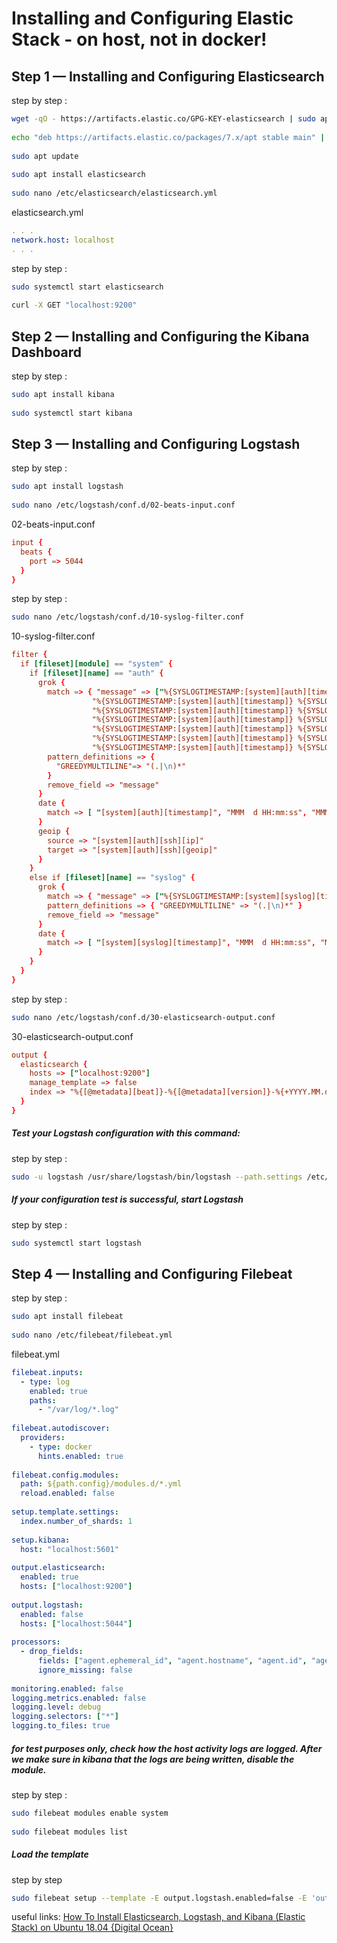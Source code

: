 # Installing and Configuring Elastic Stack - on host, not in docker!

## Step 1 — Installing and Configuring Elasticsearch

step by step :
``` bash
wget -qO - https://artifacts.elastic.co/GPG-KEY-elasticsearch | sudo apt-key add -
 
echo "deb https://artifacts.elastic.co/packages/7.x/apt stable main" | sudo tee -a /etc/apt/sources.list.d/elastic-7.x.list
 
sudo apt update
 
sudo apt install elasticsearch
 
sudo nano /etc/elasticsearch/elasticsearch.yml
```
elasticsearch.yml
``` yml
. . .
network.host: localhost
. . .
```
step by step :
``` bash
sudo systemctl start elasticsearch
 
curl -X GET "localhost:9200"
```

## Step 2 — Installing and Configuring the Kibana Dashboard
step by step :
``` bash
sudo apt install kibana
 
sudo systemctl start kibana
```

## Step 3 — Installing and Configuring Logstash
step by step :
``` bash
sudo apt install logstash
 
sudo nano /etc/logstash/conf.d/02-beats-input.conf
```
02-beats-input.conf
``` conf
input {
  beats {
    port => 5044
  }
}
```
step by step :
``` bash
sudo nano /etc/logstash/conf.d/10-syslog-filter.conf
```
10-syslog-filter.conf
``` conf
filter {
  if [fileset][module] == "system" {
    if [fileset][name] == "auth" {
      grok {
        match => { "message" => ["%{SYSLOGTIMESTAMP:[system][auth][timestamp]} %{SYSLOGHOST:[system][auth][hostname]} sshd(?:\[%{POSINT:[system][auth][pid]}\])?: %{DATA:[system][auth][ssh][event]} %{DATA:[system][auth][ssh][method]} for (invalid user )?%{DATA:[system][auth][user]} from %{IPORHOST:[system][auth][ssh][ip]} port %{NUMBER:[system][auth][ssh][port]} ssh2(: %{GREEDYDATA:[system][auth][ssh][signature]})?",
                  "%{SYSLOGTIMESTAMP:[system][auth][timestamp]} %{SYSLOGHOST:[system][auth][hostname]} sshd(?:\[%{POSINT:[system][auth][pid]}\])?: %{DATA:[system][auth][ssh][event]} user %{DATA:[system][auth][user]} from %{IPORHOST:[system][auth][ssh][ip]}",
                  "%{SYSLOGTIMESTAMP:[system][auth][timestamp]} %{SYSLOGHOST:[system][auth][hostname]} sshd(?:\[%{POSINT:[system][auth][pid]}\])?: Did not receive identification string from %{IPORHOST:[system][auth][ssh][dropped_ip]}",
                  "%{SYSLOGTIMESTAMP:[system][auth][timestamp]} %{SYSLOGHOST:[system][auth][hostname]} sudo(?:\[%{POSINT:[system][auth][pid]}\])?: \s*%{DATA:[system][auth][user]} :( %{DATA:[system][auth][sudo][error]} ;)? TTY=%{DATA:[system][auth][sudo][tty]} ; PWD=%{DATA:[system][auth][sudo][pwd]} ; USER=%{DATA:[system][auth][sudo][user]} ; COMMAND=%{GREEDYDATA:[system][auth][sudo][command]}",
                  "%{SYSLOGTIMESTAMP:[system][auth][timestamp]} %{SYSLOGHOST:[system][auth][hostname]} groupadd(?:\[%{POSINT:[system][auth][pid]}\])?: new group: name=%{DATA:system.auth.groupadd.name}, GID=%{NUMBER:system.auth.groupadd.gid}",
                  "%{SYSLOGTIMESTAMP:[system][auth][timestamp]} %{SYSLOGHOST:[system][auth][hostname]} useradd(?:\[%{POSINT:[system][auth][pid]}\])?: new user: name=%{DATA:[system][auth][user][add][name]}, UID=%{NUMBER:[system][auth][user][add][uid]}, GID=%{NUMBER:[system][auth][user][add][gid]}, home=%{DATA:[system][auth][user][add][home]}, shell=%{DATA:[system][auth][user][add][shell]}$",
                  "%{SYSLOGTIMESTAMP:[system][auth][timestamp]} %{SYSLOGHOST:[system][auth][hostname]} %{DATA:[system][auth][program]}(?:\[%{POSINT:[system][auth][pid]}\])?: %{GREEDYMULTILINE:[system][auth][message]}"] }
        pattern_definitions => {
          "GREEDYMULTILINE"=> "(.|\n)*"
        }
        remove_field => "message"
      }
      date {
        match => [ "[system][auth][timestamp]", "MMM  d HH:mm:ss", "MMM dd HH:mm:ss" ]
      }
      geoip {
        source => "[system][auth][ssh][ip]"
        target => "[system][auth][ssh][geoip]"
      }
    }
    else if [fileset][name] == "syslog" {
      grok {
        match => { "message" => ["%{SYSLOGTIMESTAMP:[system][syslog][timestamp]} %{SYSLOGHOST:[system][syslog][hostname]} %{DATA:[system][syslog][program]}(?:\[%{POSINT:[system][syslog][pid]}\])?: %{GREEDYMULTILINE:[system][syslog][message]}"] }
        pattern_definitions => { "GREEDYMULTILINE" => "(.|\n)*" }
        remove_field => "message"
      }
      date {
        match => [ "[system][syslog][timestamp]", "MMM  d HH:mm:ss", "MMM dd HH:mm:ss" ]
      }
    }
  }
}
```
step by step :
``` bash
sudo nano /etc/logstash/conf.d/30-elasticsearch-output.conf
```
30-elasticsearch-output.conf
``` conf
output {
  elasticsearch {
    hosts => ["localhost:9200"]
    manage_template => false
    index => "%{[@metadata][beat]}-%{[@metadata][version]}-%{+YYYY.MM.dd}"
  }
}
```
##### Test your Logstash configuration with this command:
step by step :
``` bash
sudo -u logstash /usr/share/logstash/bin/logstash --path.settings /etc/logstash -t
```
##### If your configuration test is successful, start Logstash
step by step :
``` bash
sudo systemctl start logstash
```
## Step 4 — Installing and Configuring Filebeat
step by step :
``` bash
sudo apt install filebeat
 
sudo nano /etc/filebeat/filebeat.yml
```
filebeat.yml
``` yml
filebeat.inputs:
  - type: log
    enabled: true
    paths:
      - "/var/log/*.log"
 
filebeat.autodiscover:
  providers:
    - type: docker
      hints.enabled: true
 
filebeat.config.modules:
  path: ${path.config}/modules.d/*.yml
  reload.enabled: false
 
setup.template.settings:
  index.number_of_shards: 1
 
setup.kibana:
  host: "localhost:5601"
 
output.elasticsearch:
  enabled: true
  hosts: ["localhost:9200"]
 
output.logstash:
  enabled: false
  hosts: ["localhost:5044"]
 
processors:
  - drop_fields:
      fields: ["agent.ephemeral_id", "agent.hostname", "agent.id", "agent.name", "agent.version", "docker.container.labels.com_docker_compose_config-hash", "docker.container.labels.com_docker_compose_container-number", "docker.container.labels.com_docker_compose_version", "ecs.version", "host.name", "input.type", "kubernetes.container.image", "log.offset" ]
      ignore_missing: false
 
monitoring.enabled: false
logging.metrics.enabled: false
logging.level: debug
logging.selectors: ["*"]
logging.to_files: true
```
##### for test purposes only, check how the host activity logs are logged. Аfter we make sure in kibana that the logs are being written, disable the module. 
step by step :
``` bash
sudo filebeat modules enable system
 
sudo filebeat modules list
```
##### Load the template
step by step 
``` bash
sudo filebeat setup --template -E output.logstash.enabled=false -E 'output.elasticsearch.hosts=["localhost:9200"]'
```
useful links: [How To Install Elasticsearch, Logstash, and Kibana (Elastic Stack) on Ubuntu 18.04 {Digital Ocean}](https://www.digitalocean.com/community/tutorials/how-to-install-elasticsearch-logstash-and-kibana-elastic-stack-on-ubuntu-18-04)
